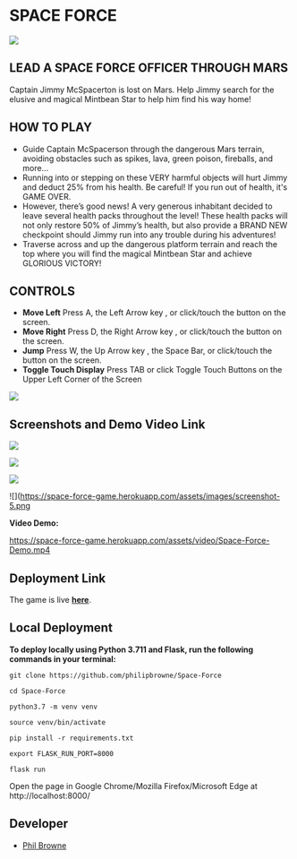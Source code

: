 # SPACE FORCE

![](https://space-force-game.herokuapp.com/assets/images/header-img.png)

## LEAD A SPACE FORCE OFFICER THROUGH MARS

Captain Jimmy McSpacerton is lost on Mars. Help Jimmy search for the elusive and magical Mintbean Star to help him find his way home!

## HOW TO PLAY

- Guide Captain McSpacerson through the dangerous Mars terrain, avoiding obstacles such as spikes, lava, green poison, fireballs, and more...
- Running into or stepping on these VERY harmful objects will hurt Jimmy and deduct 25% from his health. Be careful! If you run out of health, it's GAME OVER.
- However, there’s good news! A very generous inhabitant decided to leave several health packs throughout the level! These health packs will not only restore 50% of Jimmy’s health, but also provide a BRAND NEW checkpoint should Jimmy run into any trouble during his adventures!
- Traverse across and up the dangerous platform terrain and reach the top where you will find the magical Mintbean Star and achieve GLORIOUS VICTORY!

## CONTROLS

- **Move Left** Press A, the Left Arrow key , or click/touch the button on the screen.
- **Move Right** Press D, the Right Arrow key , or click/touch the button on the screen.
- **Jump** Press W, the Up Arrow key , the Space Bar, or click/touch the button on the screen.
- **Toggle Touch Display** Press TAB or click Toggle Touch Buttons on the Upper Left Corner of the Screen

![](https://space-force-game.herokuapp.com/assets/images/keys.png)

## Screenshots and Demo Video Link

![](https://space-force-game.herokuapp.com/assets/images/screenshot.png)

![](https://space-force-game.herokuapp.com/assets/images/screenshot-2.png)

![](https://space-force-game.herokuapp.com/assets/images/screenshot-3.png)

![](https://space-force-game.herokuapp.com/assets/images/screenshot-5.png

**Video Demo:**

https://space-force-game.herokuapp.com/assets/video/Space-Force-Demo.mp4

## Deployment Link

The game is live [**here**](https://space-force-game.herokuapp.com/).

## Local Deployment

**To deploy locally using Python 3.711 and Flask, run the following commands in your terminal:**

`git clone https://github.com/philipbrowne/Space-Force`

`cd Space-Force`

`python3.7 -m venv venv`

`source venv/bin/activate`

`pip install -r requirements.txt`

`export FLASK_RUN_PORT=8000`

`flask run`

Open the page in Google Chrome/Mozilla Firefox/Microsoft Edge at http://localhost:8000/

## Developer

- [Phil Browne](https://www.linkedin.com/in/philbrownetech/)
